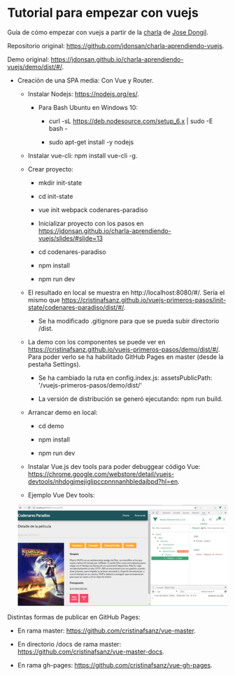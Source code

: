 # Tutorial para empezar con vuejs

Guía de cómo empezar con vuejs a partir de la [charla](https://jdonsan.github.io/charla-aprendiendo-vuejs/slides/#slide=1) de [Jose Dongil](https://twitter.com/jdonsan). 

Repositorio original: https://github.com/jdonsan/charla-aprendiendo-vuejs.

Demo original: https://jdonsan.github.io/charla-aprendiendo-vuejs/demo/dist/#/.

- Creación de una SPA media: Con Vue y Router.

    - Instalar Nodejs: https://nodejs.org/es/.

        - Para Bash Ubuntu en Windows 10:

            - curl -sL https://deb.nodesource.com/setup_6.x | sudo -E bash -

            - sudo apt-get install -y nodejs

    - Instalar vue-cli: npm install vue-cli -g.

    - Crear proyecto: 

        - mkdir init-state

        - cd init-state
    
        - vue init webpack codenares-paradiso

        - Inicializar proyecto con los pasos en https://jdonsan.github.io/charla-aprendiendo-vuejs/slides/#slide=13

        - cd codenares-paradiso

        - npm install

        - npm run dev

    - El resultado en local se muestra en http://localhost:8080/#/. Sería el mismo que https://cristinafsanz.github.io/vuejs-primeros-pasos/init-state/codenares-paradiso/dist/#/.

        - Se ha modificado .gitignore para que se pueda subir directorio /dist.

    - La demo con los componentes se puede ver en https://cristinafsanz.github.io/vuejs-primeros-pasos/demo/dist/#/. Para poder verlo se ha habilitado GitHub Pages en master (desde la pestaña Settings).

        - Se ha cambiado la ruta en config.index.js: assetsPublicPath: '/vuejs-primeros-pasos/demo/dist/'

        - La versión de distribución se generó ejecutando: npm run build. 

    - Arrancar demo en local:

        - cd demo

        - npm install

        - npm run dev

    - Instalar Vue.js dev tools para poder debuggear código Vue: https://chrome.google.com/webstore/detail/vuejs-devtools/nhdogjmejiglipccpnnnanhbledajbpd?hl=en.

    - Ejemplo Vue Dev tools:

    ![Vue Dev Tools en consola JavaScript mostrando los componentes](images/vue-dev-tools.jpg?raw=true)
    
    
Distintas formas de publicar en GitHub Pages:

- En rama master: https://github.com/cristinafsanz/vue-master.

- En directorio /docs de rama master: https://github.com/cristinafsanz/vue-master-docs.

- En rama gh-pages: https://github.com/cristinafsanz/vue-gh-pages.


